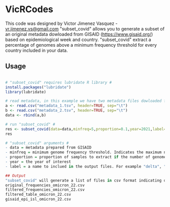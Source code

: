 # VicRCodes 

This code was designed by Victor Jimenez Vasquez - vr.jimenez.vs@gmail.com 
"subset_covid" allows you to generate a subset of an original  metadata dowloaded from GISAID (https://www.gisaid.org/) based on epidemiological week and country. "subset_covid" extract a percentage of genomes above a minimum frequency threshold for every country included in your data. 

## Usage 
```r

# "subset_covid" requires lubridate R library #
install.packages("lubridate")
library(lubridate)

# read metadata, in this example we have two metadata files dowloaded from GISAID #
a <- read.csv("metadata_1.tsv", header=TRUE, sep="\t")
b <- read.csv("metadata_2.tsv", header=TRUE, sep="\t")
data <- rbind(a,b)

# run "subset_covid" #
res <- subset_covid(data=data,minfreq=5,proportion=0.1,year=2021,label="omicron_22")
res

# "subset_covid" arguments #
- data = metadata prepared from GISAID
- minfreq = minimum genome frequency threshold. Indicates the maximum number of genomes sampled in a given country by epidemiological week that will not be afected by a proportional extraction. For example, if we set this value to 5, imagine Peru has only 5 genomes in the epidemogical week number 40, thus the 100% of genomes (5) will be considered in the subset, but in the alternative case that Peru has more than 5 genomes thus only a specified percentage (proportion argument) of this genomes will be randomly sampled. 
- proportion = proportion of samples to extract if the number of genomes by a given country in a given epidemiological week exceds the minimum genome frequency threshold (minfreq). For example, if Peru contains 100 genomes in the epidemiological week number 40 and if we set this value to 0.1, thus 10 genomes will be randomly sampled.  
- year = the year of interest 
- label = a name to inclued in the output files. For example "delta", "omicron_2022". 

## Output 
"subset_covid" will generate a list of files in csv format indicating dataframes 
original_frequencies_omicron_22.csv
filtered_frequencies_omicron_22.csv
filtered_table_omicron_22.csv
gisaid_epi_isl_omicron_22.csv


```

